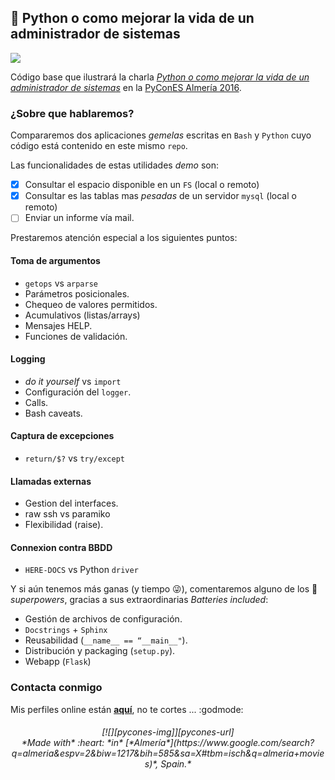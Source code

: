 ## :snake: Python o como mejorar la vida de un administrador de sistemas
[![][license-svg]][license-url]

Código base que ilustrará la charla [_Python o como mejorar la vida de un administrador de sistemas_](http://2016.es.pycon.org/es/schedule/python-o-como-mejorar-la-vida-de-un-administrador/) en la [PyConES Almería 2016](http://2016.es.pycon.org/).

### ¿Sobre que hablaremos?

Compararemos dos aplicaciones *gemelas* escritas en `Bash` y `Python` cuyo código está contenido en este mismo `repo`.

Las funcionalidades de estas utilidades *demo* son:

- [x] Consultar el espacio disponible en un `FS` (local o remoto)
- [x] Consultar es las tablas mas *pesadas* de un servidor `mysql` (local o remoto)
- [ ] Enviar un informe vía mail.

Prestaremos atención especial a los siguientes puntos:

#### Toma de argumentos

- `getops` vs `arparse`
- Parámetros posicionales.
- Chequeo de valores permitidos.
- Acumulativos (listas/arrays)
- Mensajes HELP.
- Funciones de validación.

#### Logging

- *do it yourself* vs `import`
- Configuración del `logger`.
- Calls.
- Bash caveats.

#### Captura de excepciones

- `return/$?` vs `try/except`

#### Llamadas externas

- Gestion del interfaces.
- raw ssh vs paramiko
- Flexibilidad (raise).

#### Connexion contra BBDD

- `HERE-DOCS` vs Python `driver`

Y si aún tenemos más ganas (y tiempo :stuck_out_tongue_winking_eye:), comentaremos alguno de los :snake: *superpowers*, gracias a sus extraordinarias *Batteries included*:

- Gestión de archivos de configuración.
- `Docstrings` + `Sphinx`
- Reusabilidad (`__name__ == “__main__"`).
- Distribución y packaging (`setup.py`).
- Webapp (`Flask`)

### Contacta conmigo

Mis perfiles online están [**aquí**](https://klashxx.github.io/about), no te cortes ... :godmode:

<center><h6 align="center">
[![][pycones-img]][pycones-url]
<br>*Made with* :heart: *in* [*Almería*](https://www.google.com/search?q=almeria&espv=2&biw=1217&bih=585&sa=X#tbm=isch&q=almeria+movies)*, Spain.*
</h6></center>


[license-svg]: https://img.shields.io/badge/license-MIT-blue.svg
[license-url]: https://opensource.org/licenses/MIT

[pycones-img]: https://github.com/klashxx/PyConES/blob/master/rspace/rspace/docs/images/pycones.jpg
[pycones-url]: http://2016.es.pycon.org/es/schedule/python-o-como-mejorar-la-vida-de-un-administrador/
